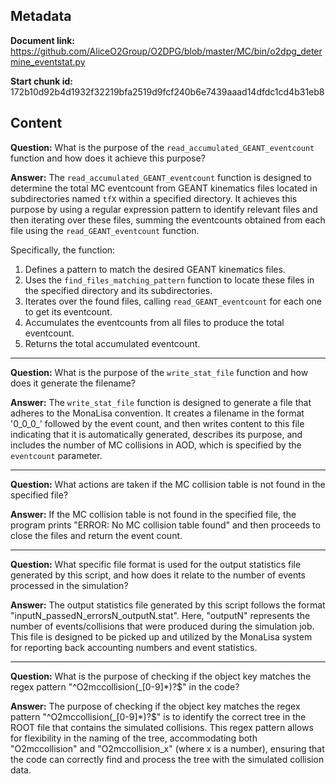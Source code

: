 ## Metadata

**Document link:** https://github.com/AliceO2Group/O2DPG/blob/master/MC/bin/o2dpg_determine_eventstat.py

**Start chunk id:** 172b10d92b4d1932f32219bfa2519d9fcf240b6e7439aaad14dfdc1cd4b31eb8

## Content

**Question:** What is the purpose of the `read_accumulated_GEANT_eventcount` function and how does it achieve this purpose?

**Answer:** The `read_accumulated_GEANT_eventcount` function is designed to determine the total MC eventcount from GEANT kinematics files located in subdirectories named `tfX` within a specified directory. It achieves this purpose by using a regular expression pattern to identify relevant files and then iterating over these files, summing the eventcounts obtained from each file using the `read_GEANT_eventcount` function.

Specifically, the function:
1. Defines a pattern to match the desired GEANT kinematics files.
2. Uses the `find_files_matching_pattern` function to locate these files in the specified directory and its subdirectories.
3. Iterates over the found files, calling `read_GEANT_eventcount` for each one to get its eventcount.
4. Accumulates the eventcounts from all files to produce the total eventcount.
5. Returns the total accumulated eventcount.

---

**Question:** What is the purpose of the `write_stat_file` function and how does it generate the filename?

**Answer:** The `write_stat_file` function is designed to generate a file that adheres to the MonaLisa convention. It creates a filename in the format '0_0_0_' followed by the event count, and then writes content to this file indicating that it is automatically generated, describes its purpose, and includes the number of MC collisions in AOD, which is specified by the `eventcount` parameter.

---

**Question:** What actions are taken if the MC collision table is not found in the specified file?

**Answer:** If the MC collision table is not found in the specified file, the program prints "ERROR: No MC collision table found" and then proceeds to close the files and return the event count.

---

**Question:** What specific file format is used for the output statistics file generated by this script, and how does it relate to the number of events processed in the simulation?

**Answer:** The output statistics file generated by this script follows the format "inputN_passedN_errorsN_outputN.stat". Here, "outputN" represents the number of events/collisions that were produced during the simulation job. This file is designed to be picked up and utilized by the MonaLisa system for reporting back accounting numbers and event statistics.

---

**Question:** What is the purpose of checking if the object key matches the regex pattern "^O2mccollision(_[0-9]*)?$" in the code?

**Answer:** The purpose of checking if the object key matches the regex pattern "^O2mccollision(_[0-9]*)?$" is to identify the correct tree in the ROOT file that contains the simulated collisions. This regex pattern allows for flexibility in the naming of the tree, accommodating both "O2mccollision" and "O2mccollision_x" (where x is a number), ensuring that the code can correctly find and process the tree with the simulated collision data.